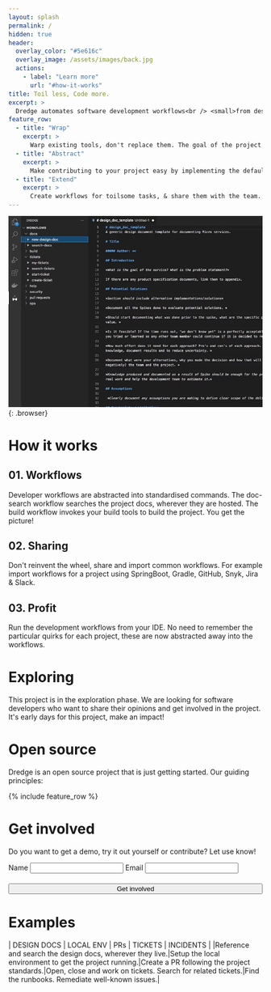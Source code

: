 ```yaml
---
layout: splash
permalink: /
hidden: true
header:
  overlay_color: "#5e616c"
  overlay_image: /assets/images/back.jpg
  actions:
    - label: "Learn more"
      url: "#how-it-works"
title: Toil less, Code more.
excerpt: >
  Dredge automates software development workflows<br /> <small>from design docs over local setup to resolving production incidents.</small>
feature_row:
  - title: "Wrap"
    excerpt: >
      Warp existing tools, don't replace them. The goal of the project is to have a common interface for developer workflows. The implementations are language, framework or tool specific.    
  - title: "Abstract"
    excerpt: >
      Make contributing to your project easy by implementing the default developer workflows. New team members or contributors get an easy on-ramp. Less time is spent on figuring out how to get started.
  - title: "Extend"
    excerpt: >
      Create workflows for toilsome tasks, & share them with the team. Use this to automate incident runbooks and to streamline day-to-day operations.
---
```


![screenshot](/assets/images/screenshot.webp){: .browser}

# How it works

## 01. Workflows

Developer workflows are abstracted into standardised commands. The doc-search workflow searches the project docs, wherever they are hosted. The build workflow invokes your build tools to build the project. You get the picture!

## 02. Sharing

Don't reinvent the wheel, share and import common workflows. For example import workflows for a project using SpringBoot, Gradle, GitHub, Snyk, Jira & Slack.

## 03. Profit

Run the development workflows from your IDE. No need to remember the particular quirks for each project, these are now abstracted away into the workflows.

<div class="page__hero--overlay box">
<h1 id="exploring">Exploring</h1>
<div>
This project is in the exploration phase. We are looking for software developers who want to share their opinions and get involved in the project. It's early days for this project, make an impact!
</div>
</div>

# Open source

Dredge is an open source project that is just getting started. Our guiding principles:

{% include feature_row %}

# Get involved

Do you want to get a demo, try it out yourself or contribute? Let use know!

<form id="involved" action="">
  <label>Name</label>
  <input type="text" name="name"/>
  <label>Email</label>
  <input type="text" name="email"/>
  <input type="submit" value="Get involved" class="btn btn--light-outline btn--large" style="margin-top: 20px; width: 100%">
</form>

# Examples

| DESIGN DOCS | LOCAL ENV | PRs | TICKETS | INCIDENTS |
|Reference and search the design docs, wherever they live.|Setup the local environment to get the project running.|Create a PR following the project standards.|Open, close and work on tickets. Search for related tickets.|Find the runbooks. Remediate well-known issues.|